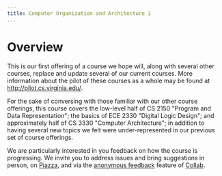 ```yaml
---
title: Computer Organization and Architecture 1
...
```


# Overview 

This is our first offering of a course we hope will, along with several other
courses, replace and update several of our current courses.
More information about the pilot of these courses as a whole may be found at
<http://pilot.cs.virginia.edu/>.

For the sake of conversing with those familiar with our other course offerings,
this course covers the low-level half of CS 2150 "Program and Data Representation";
the basics of ECE 2330 "Digital Logic Design";
and approximately half of CS 3330 "Computer Architecture";
in addition to having several new topics we felt were under-represented in our
previous set of course offerings.

We are particularly interested in you feedback on how the course is progressing.
We invite you to address issues and bring suggestions in person,
on [Piazza](https://piazza.com/class/jg2a16chw1c7l),
and via the [anonymous feedback](https://collab.its.virginia.edu/portal/site/cc61a431-31b8-4a97-ab16-6b8a0d15d12e/tool/11913f17-191e-4da1-965b-001baf44a370/main) feature of [Collab](https://collab.its.virginia.edu/portal/site/cc61a431-31b8-4a97-ab16-6b8a0d15d12e).
